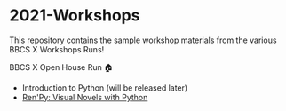 # 2021-Workshops
This repository contains the sample workshop materials from the various BBCS X Workshops Runs!

BBCS X Open House Run :house:
- Introduction to Python (will be released later)
- [Ren'Py: Visual Novels with Python](https://github.com/buildingblocs/2021-Workshops/tree/main/Ren'Py%20-%20Visual%20Novels%20with%20Python)
